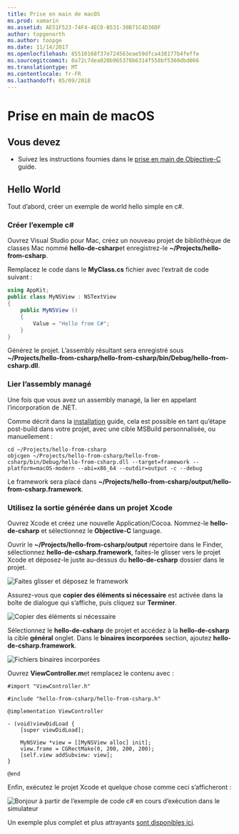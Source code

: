 ```yaml
---
title: Prise en main de macOS
ms.prod: xamarin
ms.assetid: AE51F523-74F4-4EC0-B531-30B71C4D36DF
author: topgenorth
ms.author: toopge
ms.date: 11/14/2017
ms.openlocfilehash: 85510168f37e724563eae59dfca438177b4feffe
ms.sourcegitcommit: 0a72c7dea020b965378b6314f558bf5360dbd066
ms.translationtype: MT
ms.contentlocale: fr-FR
ms.lasthandoff: 05/09/2018
---
```

# <a name="getting-started-with-macos"></a>Prise en main de macOS

## <a name="what-you-will-need"></a>Vous devez

* Suivez les instructions fournies dans le [prise en main de Objective-C](~/tools/dotnet-embedding/get-started/objective-c/index.md) guide.

## <a name="hello-world"></a>Hello World

Tout d’abord, créer un exemple de world hello simple en c#.

### <a name="create-c-sample"></a>Créer l’exemple c#

Ouvrez Visual Studio pour Mac, créez un nouveau projet de bibliothèque de classes Mac nommé **hello-de-csharp**et enregistrez-le **~/Projects/hello-from-csharp**.

Remplacez le code dans le **MyClass.cs** fichier avec l’extrait de code suivant :

```csharp
using AppKit;
public class MyNSView : NSTextView
{
    public MyNSView ()
    {
        Value = "Hello from C#";
    }
}
```

Générez le projet. L’assembly résultant sera enregistré sous **~/Projects/hello-from-csharp/hello-from-csharp/bin/Debug/hello-from-csharp.dll**.

### <a name="bind-the-managed-assembly"></a>Lier l’assembly managé

Une fois que vous avez un assembly managé, la lier en appelant l’incorporation de .NET.

Comme décrit dans la [installation](~/tools/dotnet-embedding/get-started/install/install.md) guide, cela est possible en tant qu’étape post-build dans votre projet, avec une cible MSBuild personnalisée, ou manuellement :

```shell
cd ~/Projects/hello-from-csharp
objcgen ~/Projects/hello-from-csharp/hello-from-csharp/bin/Debug/hello-from-csharp.dll --target=framework --platform=macOS-modern --abi=x86_64 --outdir=output -c --debug
```

Le framework sera placé dans **~/Projects/hello-from-csharp/output/hello-from-csharp.framework**.

### <a name="use-the-generated-output-in-an-xcode-project"></a>Utilisez la sortie générée dans un projet Xcode

Ouvrez Xcode et créez une nouvelle Application/Cocoa. Nommez-le **hello-de-csharp** et sélectionnez le **Objective-C** language.

Ouvrir le **~/Projects/hello-from-csharp/output** répertoire dans le Finder, sélectionnez **hello-de-csharp.framework**, faites-le glisser vers le projet Xcode et déposez-le juste au-dessus du **hello-de-csharp**  dossier dans le projet.

![Faites glisser et déposez le framework](macos-images/hello-from-csharp-mac-drag-drop-framework.png)

Assurez-vous que **copier des éléments si nécessaire** est activée dans la boîte de dialogue qui s’affiche, puis cliquez sur **Terminer**.

![Copier des éléments si nécessaire](macos-images/hello-from-csharp-mac-copy-items-if-needed.png)

Sélectionnez le **hello-de-csharp** de projet et accédez à la **hello-de-csharp** la cible **général** onglet. Dans le **binaires incorporées** section, ajoutez **hello-de-csharp.framework**.

![Fichiers binaires incorporées](macos-images/hello-from-csharp-mac-embedded-binaries.png)

Ouvrez **ViewController.m**et remplacez le contenu avec :

```objc
#import "ViewController.h"

#include "hello-from-csharp/hello-from-csharp.h"

@implementation ViewController

- (void)viewDidLoad {
    [super viewDidLoad];
    
    MyNSView *view = [[MyNSView alloc] init];
    view.frame = CGRectMake(0, 200, 200, 200);
    [self.view addSubview: view];
}

@end
```

Enfin, exécutez le projet Xcode et quelque chose comme ceci s’afficheront :

![Bonjour à partir de l’exemple de code c# en cours d’exécution dans le simulateur](macos-images/hello-from-csharp-mac.png)

Un exemple plus complet et plus attrayants [sont disponibles ici](https://github.com/mono/Embeddinator-4000/tree/objc/samples/mac/weather).
